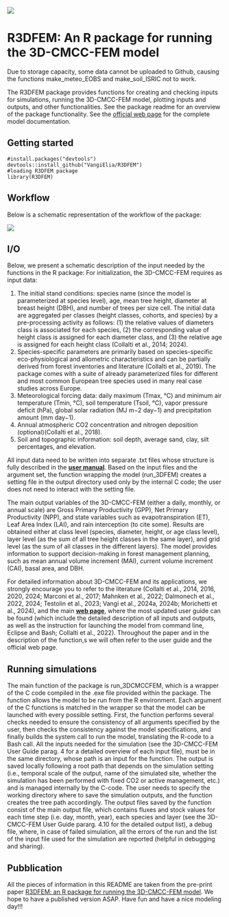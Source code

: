 ![](https://github.com/VangiElia/R3DFEM/blob/main/readme/LOGO_3DCMCCFEM_color.png)
# R3DFEM: An R package for running the 3D-CMCC-FEM model
 Due to storage capacity, some data cannot be uploaded to Github, causing the functions make_meteo_EOBS and make_soil_ISRIC not to work.
 
 The R3DFEM package provides functions for creating and checking inputs for
 simulations, running the 3D-CMCC-FEM model, plotting inputs and outputs, and other
 functionalities. See the package readme for an overview of the package
 functionality.
 See the [official web page](https://www.forest-modelling-lab.com/the-3d-cmcc-model) for the complete model documentation.
 
 ## Getting started

```{r eval=FALSE}
#install.packages("devtools")
devtools::install_github("VangiElia/R3DFEM")
#loading R3DFEM package
library(R3DFEM)
```
## Workflow

Below is a schematic representation of the workflow of the package:

![](https://github.com/VangiElia/R3DFEM/blob/main/readme/flowchart_hd300.png)

## I/O
Below, we present a schematic description of the input needed by the functions in the R package: 
For initialization, the 3D-CMCC-FEM requires as input data: 

1. The initial stand conditions: species name (since the model is parameterized at species level), age, mean tree height, diameter at breast height (DBH), and number of trees per size cell. The initial data are aggregated per classes (height classes, cohorts, and species) by a pre-processing activity as follows: (1) the relative values of diameters class is associated for each species, (2) the corresponding value of height class is assigned for each diameter class, and (3) the relative age is assigned for each height class (Collalti et al., 2014; 2024). 
2. Species-specific parameters are primarily based on species-specific eco-physiological and allometric characteristics and can be partially derived from forest inventories and literature (Collalti et al., 2019). The package comes with a suite of already parameterized files for different and most common European tree species used in many real case studies across Europe. 
3. Meteorological forcing data: daily maximum (Tmax, °C) and minimum air temperature (Tmin, °C), soil temperature (Tsoil, °C), vapor pressure deficit (hPa), global solar radiation (MJ m−2 day−1) and precipitation amount (mm day−1). 
4. Annual atmospheric CO2 concentration and nitrogen deposition (optional)(Collalti et al., 2018). 
5. Soil and topographic information: soil depth, average sand, clay, silt percentages, and elevation.

All input data need to be written into separate .txt files whose structure is fully described in the [**user manual**](https://www.forest-modelling-lab.com/_files/ugd/8a7700_d31451e9a5e64073b50c07f7f007eb71.pdf). Based on the input files and the argument set, the function wrapping the model (run_3DFEM) creates a setting file in the output directory used only by the internal C code; the user does not need to interact with the setting file. 

The main output variables of the 3D-CMCC-FEM (either a daily, monthly, or annual scale) are Gross Primary Productivity (GPP), Net Primary Productivity (NPP), and state variables such as evapotranspiration (ET), Leaf Area Index (LAI), and rain interception (to cite some). Results are obtained either at class level (species, diameter, height, or age class level), layer level (as the sum of all tree height classes in the same layer), and grid level (as the sum of all classes in the different layers). The model provides information to support decision-making in forest management planning, such as mean annual volume increment (MAI), current volume increment (CAI), basal area, and DBH. 

For detailed information about 3D-CMCC-FEM and its applications, we strongly encourage you to refer to the literature (Collalti et al., 2014, 2016, 2020, 2024; Marconi et al., 2017; Mahnken et al., 2022; Dalmonech et al., 2022, 2024; Testolin et al., 2023; Vangi et al., 2024a, 2024b; Morichetti et al., 2024), and the main [**web page**](https://www.forest-modelling-lab.com/the-3d-cmcc-model), where the most updated user guide can be found (which include the detailed description of all inputs and outputs, as well as the instruction for launching the model from command line, Eclipse and Bash; Collalti et al., 2022). Throughout the paper and in the description of the function,s we will often refer to the user guide and the official web page. 

## Running simulations 

The main function of the package is run_3DCMCCFEM, which is a wrapper of the C code compiled in the .exe file provided within the package. The function allows the model to be run from the R environment. Each argument of the C functions is matched in the wrapper so that the model can be launched with every possible setting. First, the function performs several checks needed to ensure the consistency of all arguments specified by the user, then checks the consistency against the model specifications, and finally builds the system call to run the model, translating the R-code to a Bash call. All the inputs needed for the simulation (see the 3D-CMCC-FEM User Guide parag. 4 for a detailed overview of each input file), must be in the same directory, whose path is an input for the function. The output is saved locally following a root path that depends on the simulation setting (i.e., temporal scale of the output, name of the simulated site, whether the simulation has been performed with fixed CO2 or active management, etc.) and is managed internally by the C-code. The user needs to specify the working directory where to save the simulation outputs, and the function creates the tree path accordingly. The output files saved by the function consist of the main output file, which contains fluxes and stock values for each time step (i.e. day, month, year), each species and layer (see the 3D-CMCC-FEM User Guide pararg. 4.10 for the detailed output list), a debug file, where, in case of failed simulation, all the errors of the run and the list of the input file used for the simulation are reported (helpful in debugging and sharing). 

## Pubblication

All the pieces of information in this README are taken from the pre-print paper [R3DFEM: an R package for running the 3D-CMCC-FEM model](https://doi.org/10.1101/2024.10.07.616968). We hope to have a published version ASAP.
Have fun and have a nice modeling day!!!
